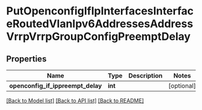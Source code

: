 # PutOpenconfigIfIpInterfacesInterfaceRoutedVlanIpv6AddressesAddressVrrpVrrpGroupConfigPreemptDelay

## Properties
Name | Type | Description | Notes
------------ | ------------- | ------------- | -------------
**openconfig_if_ippreempt_delay** | **int** |  | [optional] 

[[Back to Model list]](../README.md#documentation-for-models) [[Back to API list]](../README.md#documentation-for-api-endpoints) [[Back to README]](../README.md)


